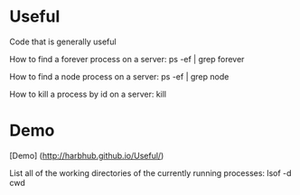 Useful
======

Code that is generally useful

How to find a forever process on a server:
ps -ef | grep forever

How to find a node process on a server:
ps -ef | grep node

How to kill a process by id on a server:
kill <id>

Demo
====

[Demo] (http://harbhub.github.io/Useful/)

List all of the working directories of the currently running processes:
lsof -d cwd
